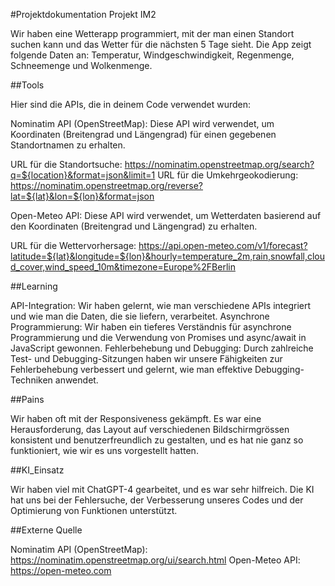 #Projektdokumentation Projekt IM2

Wir haben eine Wetterapp programmiert, mit der man einen Standort suchen kann und das Wetter für die nächsten 5 Tage sieht. Die App zeigt folgende Daten an: Temperatur, Windgeschwindigkeit, Regenmenge, Schneemenge und Wolkenmenge.

##Tools

Hier sind die APIs, die in deinem Code verwendet wurden:

Nominatim API (OpenStreetMap): Diese API wird verwendet, um Koordinaten (Breitengrad und Längengrad) für einen gegebenen Standortnamen zu erhalten.

URL für die Standortsuche: https://nominatim.openstreetmap.org/search?q=${location}&format=json&limit=1
URL für die Umkehrgeokodierung: https://nominatim.openstreetmap.org/reverse?lat=${lat}&lon=${lon}&format=json

Open-Meteo API: Diese API wird verwendet, um Wetterdaten basierend auf den Koordinaten (Breitengrad und Längengrad) zu erhalten.

URL für die Wettervorhersage: https://api.open-meteo.com/v1/forecast?latitude=${lat}&longitude=${lon}&hourly=temperature_2m,rain,snowfall,cloud_cover,wind_speed_10m&timezone=Europe%2FBerlin


##Learning

API-Integration: Wir haben gelernt, wie man verschiedene APIs integriert und wie man die Daten, die sie liefern, verarbeitet.
Asynchrone Programmierung: Wir haben ein tieferes Verständnis für asynchrone Programmierung und die Verwendung von Promises und async/await in JavaScript gewonnen.
Fehlerbehebung und Debugging: Durch zahlreiche Test- und Debugging-Sitzungen haben wir unsere Fähigkeiten zur Fehlerbehebung verbessert und gelernt, wie man effektive Debugging-Techniken anwendet.

##Pains

Wir haben oft mit der Responsiveness gekämpft. Es war eine Herausforderung, das Layout auf verschiedenen Bildschirmgrössen konsistent und benutzerfreundlich zu gestalten, und es hat nie ganz so funktioniert, wie wir es uns vorgestellt hatten.

##KI_Einsatz

Wir haben viel mit ChatGPT-4 gearbeitet, und es war sehr hilfreich. Die KI hat uns bei der Fehlersuche, der Verbesserung unseres Codes und der Optimierung von Funktionen unterstützt.

##Externe Quelle

Nominatim API (OpenStreetMap): https://nominatim.openstreetmap.org/ui/search.html
Open-Meteo API: https://open-meteo.com
